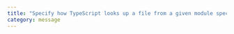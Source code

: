 ```yaml
---
title: "Specify how TypeScript looks up a file from a given module specifier."
category: message
---
```

